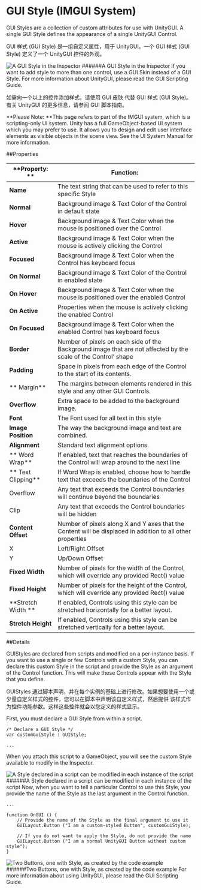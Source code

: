 # GUI Style (IMGUI System)

GUI Styles are a collection of custom attributes for use with UnityGUI. A single GUI Style defines the appearance of a single UnityGUI Control.

GUI 样式 (GUI Style) 是一组自定义属性，用于 UnityGUI。一个 GUI 样式 (GUI Style) 定义了一个 UnityGUI 控件的外观。

![A GUI Style in the Inspector](file:///C:/Program%20Files/Unity/Editor/Data/Documentation/en/uploads/Main/GuiStyleInspector.png)
######A GUI Style in the Inspector
If you want to add style to more than one control, use a GUI Skin instead of a GUI Style. For more information about UnityGUI, please read the GUI Scripting Guide.

如需向一个以上的控件添加样式，请使用 GUI 皮肤 代替 GUI 样式 (GUI Style)。有关 UnityGUI 的更多信息，请参阅 GUI 脚本指南。

**Please Note: **This page refers to part of the IMGUI system, which is a scripting-only UI system. Unity has a full GameObject-based UI system which you may prefer to use. It allows you to design and edit user interface elements as visible objects in the scene view. See the UI System Manual for more information.

##Properties

| **Property:	** | **Function:** |
| -- | -- |
| **Name**	 | The text string that can be used to refer to this specific Style |
| **Normal**	 | Background image & Text Color of the Control in default state |
| **Hover**	 | Background image & Text Color when the mouse is positioned over the Control |
| **Active**	 | Background image & Text Color when the mouse is actively clicking the Control |
| **Focused**	 | Background image & Text Color when the Control has keyboard focus |
| **On Normal**	 | Background image & Text Color of the Control in enabled state |
| **On Hover**	 | Background image & Text Color when the mouse is positioned over the enabled Control |
| **On Active**	 | Properties when the mouse is actively clicking the enabled Control |
| **On Focused**	 | Background image & Text Color when the enabled Control has keyboard focus |
| **Border**	 | Number of pixels on each side of the Background image that are not affected by the scale of the Control’ shape |
| **Padding**	 | Space in pixels from each edge of the Control to the start of its contents. |
|** Margin**	 | The margins between elements rendered in this style and any other GUI Controls. |
| **Overflow**	 | Extra space to be added to the background image. |
| **Font**	 | The Font used for all text in this style |
| **Image Position**	 | The way the background image and text are combined. |
| **Alignment**	 | Standard text alignment options. |
|** Word Wrap**	 | If enabled, text that reaches the boundaries of the Control will wrap around to the next line |
|** Text Clipping**	 | If Word Wrap is enabled, choose how to handle text that exceeds the boundaries of the Control |
|         Overflow	 | Any text that exceeds the Control boundaries will continue beyond the boundaries |
|         Clip	 | Any text that exceeds the Control boundaries will be hidden |
| **Content Offset**	 | Number of pixels along X and Y axes that the Content will be displaced in addition to all other properties |
|         X	 | Left/Right Offset |
|         Y	 | Up/Down Offset |
| **Fixed Width**	 | Number of pixels for the width of the Control, which will override any provided Rect() value |
| **Fixed Height**	 | Number of pixels for the height of the Control, which will override any provided Rect() value |
| **Stretch Width	** | If enabled, Controls using this style can be stretched horizontally for a better layout. |
| **Stretch Height**	 | If enabled, Controls using this style can be stretched vertically for a better layout. |
##Details

GUIStyles are declared from scripts and modified on a per-instance basis. If you want to use a single or few Controls with a custom Style, you can declare this custom Style in the script and provide the Style as an argument of the Control function. This will make these Controls appear with the Style that you define.

GUIStyles 通过脚本声明，并在每个实例的基础上进行修改。如果想要使用一个或少量自定义样式的控件，您可以在脚本中声明该自定义样式，然后提供 该样式作为控件功能参数。这样这些控件就会以您定义的样式显示。

First, you must declare a GUI Style from within a script.

```
/* Declare a GUI Style */
var customGuiStyle : GUIStyle;

...
```


When you attach this script to a GameObject, you will see the custom Style available to modify in the Inspector.

![A Style declared in a script can be modified in each instance of the script](file:///C:/Program%20Files/Unity/Editor/Data/Documentation/en/uploads/Main/ModifyingStyleInInspector.png)
######A Style declared in a script can be modified in each instance of the script
Now, when you want to tell a particular Control to use this Style, you provide the name of the Style as the last argument in the Control function.

```
...

function OnGUI () {
    // Provide the name of the Style as the final argument to use it
    GUILayout.Button ("I am a custom-styled Button", customGuiStyle);

    // If you do not want to apply the Style, do not provide the name
    GUILayout.Button ("I am a normal UnityGUI Button without custom style");
}

```

![Two Buttons, one with Style, as created by the code example](file:///C:/Program%20Files/Unity/Editor/Data/Documentation/en/uploads/Main/guiStyle-TwoButtonsOneIsStyled.png)
######Two Buttons, one with Style, as created by the code example
For more information about using UnityGUI, please read the GUI Scripting Guide.